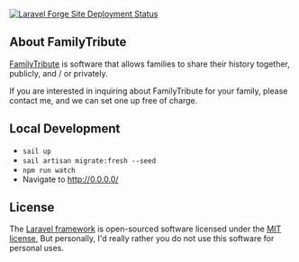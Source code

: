 [![Laravel Forge Site Deployment Status](https://img.shields.io/endpoint?url=https%3A%2F%2Fforge.laravel.com%2Fsite-badges%2Fcdf11bfd-28a4-4cd3-bef6-eddf5aef2722%3Fdate%3D1&style=plastic)](https://forge.laravel.com)

## About FamilyTribute

[FamilyTribute](https://familytribute.org/) is software that allows families to share their history together,
publicly, and / or privately.

If you are interested in inquiring about FamilyTribute for your family, please contact me, and we can set one up free of charge.

## Local Development

- `sail up`
- `sail artisan migrate:fresh --seed`
- `npm run watch`
- Navigate to http://0.0.0.0/


## License

The [Laravel framework](https://laravel.com) is open-sourced software licensed under the [MIT license](https://opensource.org/licenses/MIT),
But personally, I'd really rather you do not use this software for personal uses.
